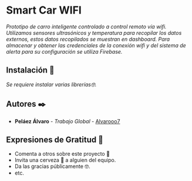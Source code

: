 # Smart Car WIFI

_Prototipo de carro inteligente controlado a control remoto vía wifi. Utilizamos sensores ultrasónicos y temperatura para recopilar los datos externos, estos datos recopilados se muestran en dashboard. Para almacenar y obtener las credenciales de la conexión wifi y del sistema de alerta para su configuración se utiliza Firebase._

## Instalación 🔧

_Se requiere instalar varias librerías🤓._ 

## Autores ✒️


* **Peláez Álvaro** - *Trabajo Global* - [Alvarooo7](https://github.com/Alvarooo7)


## Expresiones de Gratitud 🎁

* Comenta a otros sobre este proyecto 📢
* Invita una cerveza 🍺 a alguien del equipo. 
* Da las gracias públicamente 🤓.
* etc.
